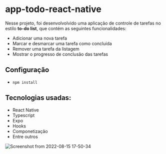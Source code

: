 # app-todo-react-native

Nesse projeto, foi desenvolvolvido uma aplicação de controle de tarefas no estilo **to-do list**, que contém as seguintes funcionalidades:

- Adicionar uma nova tarefa
- Marcar e desmarcar uma tarefa como concluída
- Remover uma tarefa da listagem
- Mostrar o progresso de conclusão das tarefas

## Configuração
- `npm install`

## Tecnologias usadas:
- React Native
- Typescript
- Expo
- Hooks
- Componetização
- Entre outros

![Screenshot from 2022-08-15 17-50-34](https://user-images.githubusercontent.com/49156356/184725624-26bc9c16-b89a-4045-971f-d25762cb1678.png)
